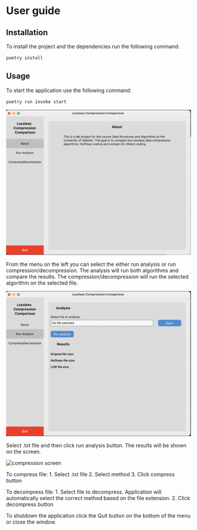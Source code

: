 # User guide

## Installation

To install the project and the dependencies run the following command:

```bash
poetry install
```

## Usage

To start the application use the following command:

```bash
poetry run invoke start
```

![launch screen](images/launch-screen.png)

From the menu on the left you can select the either run analysis or run compression/decompression. The analysis will run both algorithms and compare the results. The compression/decompression will run the selected algorithm on the selected file.

![analysis screen](images/analysis-screen.png)

Select .txt file and then click run analysis button. The results will be shown on the screen.

![compression screen](images/compression-screen.png)

To compress file: 1. Select .txt file 2. Select method 3. Click compress button

To decompress file: 1. Select file to decompress. Application will automatically select the correct method based on the file extension. 2. Click decompress button

To shutdown the application click the Quit button on the bottom of the menu or close the window.
